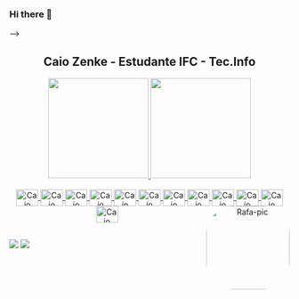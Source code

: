 ### Hi there 👋
-->
<h2 align="center"> Caio Zenke - Estudante IFC - Tec.Info </h2>


<div align="center">
  <a href="https://github.com/caiozenke">
  <img height="180em" src="https://github-readme-stats.vercel.app/api?username=caiozenke&show_icons=true&theme=react&include_all_commits=true&count_private=true"/>
  <img height="180em" src="https://github-readme-stats.vercel.app/api/top-langs/?username=caiozenke&layout=compact&langs_count=7&theme=react"/>
</div>


<div style="display: inline_block" align ="center"><br>
  <img align="center" alt="Caio" height="30" width="40" src="https://cdn.jsdelivr.net/gh/devicons/devicon/icons/linkedin/linkedin-plain.svg">
  <img align="center" alt="Caio" height="30" width="40" src="https://cdn.jsdelivr.net/gh/devicons/devicon/icons/python/python-plain-wordmark.svg">
  <img align="center" alt="Caio" height="30" width="40" src="https://cdn.jsdelivr.net/gh/devicons/devicon/icons/sqlalchemy/sqlalchemy-original.svg">
  <img align="center" alt="Caio" height="30" width="40" src="https://cdn.jsdelivr.net/gh/devicons/devicon/icons/sqlite/sqlite-original-wordmark.svg">
  <img align="center" alt="Caio" height="30" width="40" src="https://cdn.jsdelivr.net/gh/devicons/devicon/icons/mysql/mysql-original.svg" >
  <img align="center" alt="Caio" height="30" width="40" src="https://cdn.jsdelivr.net/gh/devicons/devicon/icons/php/php-original.svg">
  <img align="center" alt="Caio" height="30" width="40" src="https://cdn.jsdelivr.net/gh/devicons/devicon/icons/django/django-plain.svg">
  <img align="center" alt="Caio" height="30" width="40" src="https://cdn.jsdelivr.net/gh/devicons/devicon/icons/html5/html5-original-wordmark.svg">
  <img align="center" alt="Caio" height="30" width="40" src="https://cdn.jsdelivr.net/gh/devicons/devicon/icons/windows8/windows8-original.svg">
  <img align="center" alt="Caio" height="30" width="40" src="https://cdn.jsdelivr.net/gh/devicons/devicon/icons/javascript/javascript-original.svg">
  <img align="center" alt="Caio" height="30" width="40" src="https://cdn.jsdelivr.net/gh/devicons/devicon/icons/sass/sass-original.svg">
  <img align="center" alt="Caio" height="30" width="40" src="https://cdn.jsdelivr.net/gh/devicons/devicon/icons/css3/css3-original-wordmark.svg">
  
 <img align="right" alt="Rafa-pic" height="150" style="border-radius:50px;" src="https://media.tenor.com/DevzB3G_3DsAAAAC/basket-animated.gifwidth=676&height=676">
</div>
</div>
  
  ##
 
<div> 

  <a href = "mailto:caiolzenke@gmail.com"><img src="https://img.shields.io/badge/-Gmail-%23333?style=for-the-badge&logo=gmail&logoColor=white" target="_blank"></a>
  <a href="https:/https://www.linkedin.com/in/caio-luan-zenke/" target="_blank"><img src="https://img.shields.io/badge/-LinkedIn-%230077B5?style=for-the-badge&logo=linkedin&logoColor=white" target="_blank"></a> 

